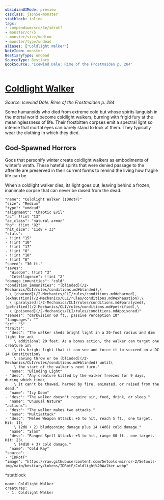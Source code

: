 ```yaml
---
obsidianUIMode: preview
cssclass: json5e-monster
statblock: inline
tags:
- compendium/src/5e/idrotf
- monster/cr/5
- monster/size/medium
- monster/type/undead
aliases: ["Coldlight Walker"]
NoteIcon: monster
BestiaryType: undead
SourceType: Bestiary
BookSource: "Icewind Dale: Rime of the Frostmaiden p. 284"
---
```

# [Coldlight Walker](2-Mechanics/CLI/bestiary/undead/coldlight-walker-idrotf.md)
*Source: Icewind Dale: Rime of the Frostmaiden p. 284*  

Some humanoids who died from extreme cold but whose spirits languish in the mortal world become coldlight walkers, burning with frigid fury at the meaninglessness of life. Their frostbitten corpses emit a spectral light so intense that mortal eyes can barely stand to look at them. They typically wear the clothing in which they died.

## God-Spawned Horrors

Gods that personify winter create coldlight walkers as embodiments of winter's wrath. These hateful spirits that were denied passage to the afterlife are preserved in their current forms to remind the living how fragile life can be.

When a coldlight walker dies, its light goes out, leaving behind a frozen, inanimate corpse that can never be raised from the dead.

```statblock
"name": "Coldlight Walker (IDRotF)"
"size": "Medium"
"type": "undead"
"alignment": "Chaotic Evil"
"ac": !!int "13"
"ac_class": "natural armor"
"hp": !!int "82"
"hit_dice": "11d8 + 33"
"stats":
- !!int "15"
- !!int "10"
- !!int "17"
- !!int "8"
- !!int "10"
- !!int "8"
"speed": "30 ft."
"saves":
  "Wisdom": !!int "3"
  "Intelligence": !!int "2"
"damage_immunities": "cold"
"condition_immunities": "[blinded](/2-Mechanics/CLI/rules/conditions.md#blinded),\
  \ [charmed](/2-Mechanics/CLI/rules/conditions.md#charmed), [exhaustion](/2-Mechanics/CLI/rules/conditions.md#exhaustion),\
  \ [paralyzed](/2-Mechanics/CLI/rules/conditions.md#paralyzed), [petrified](/2-Mechanics/CLI/rules/conditions.md#petrified),\
  \ [poisoned](/2-Mechanics/CLI/rules/conditions.md#poisoned)"
"senses": "darkvision 60 ft., passive Perception 10"
"languages": ""
"cr": "5"
"traits":
- "desc": "The walker sheds bright light in a 20-foot radius and dim light for an\
    \ additional 20 feet. As a bonus action, the walker can target one creature in\
    \ its bright light that it can see and force it to succeed on a DC 14 Constitution\
    \ saving throw or be [blinded](/2-Mechanics/CLI/rules/conditions.md#blinded) until\
    \ the start of the walker's next turn."
  "name": "Blinding Light"
- "desc": "Any creature killed by the walker freezes for 9 days, during which time\
    \ it can't be thawed, harmed by fire, animated, or raised from the dead."
  "name": "Icy Doom"
- "desc": "The walker doesn't require air, food, drink, or sleep."
  "name": "Unusual Nature"
"actions":
- "desc": "The walker makes two attacks."
  "name": "Multiattack"
- "desc": "Melee Weapon Attack: +5 to hit, reach 5 ft., one target. Hit: 11\
    \ (2d8 + 2) bludgeoning damage plus 14 (4d6) cold damage."
  "name": "Slam"
- "desc": "Ranged Spell Attack: +3 to hit, range 60 ft., one target. Hit: 25\
    \ (4d10 + 3) cold damage."
  "name": "Cold Ray"
"source":
- "IDRotF"
"image": "https://raw.githubusercontent.com/5etools-mirror-2/5etools-img/main/bestiary/tokens/IDRotF/Coldlight%20Walker.webp"
```
^statblock

```encounter-table
name: Coldlight Walker
creatures:
 - 1: Coldlight Walker
```